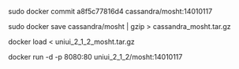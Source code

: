 sudo docker commit a8f5c77816d4 cassandra/mosht:14010117

sudo docker save cassandra/mosht | gzip > cassandra_mosht.tar.gz

docker load < uniui_2_1_2_mosht.tar.gz

docker run -d -p 8080:80 uniui_2_1_2/mosht:14010117

